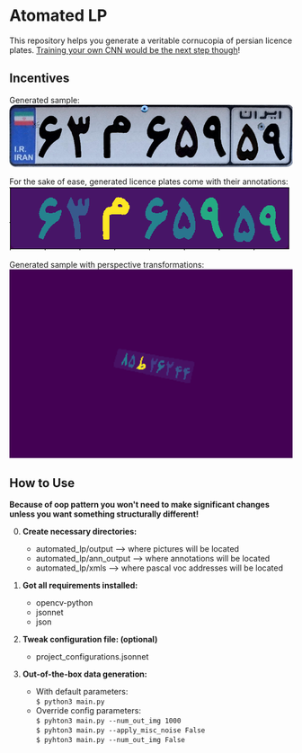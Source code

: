 # Atomated LP
This repository helps you generate a veritable cornucopia of persian licence plates.
[Training your own CNN would be the next step though](https://gluon-cv.mxnet.io/install.html)!

## Incentives 
Generated sample:\
 ![Sample](https://github.com/Amir-Mehrpanah/atumated_lp/blob/master/README_contents/simple_out.png)

For the sake of ease, generated licence plates come with their annotations: \
![Annotation sample](https://github.com/Amir-Mehrpanah/atumated_lp/blob/master/README_contents/ann_simple_out.png) 

Generated sample with perspective transformations:\
<img src="https://github.com/Amir-Mehrpanah/atumated_lp/blob/master/README_contents/transformed.gif" width="544" height="336" />

## How to Use
**Because of oop pattern you won't need to make significant changes 
unless you want something structurally different!**

0. **Create necessary directories:**
    * automated_lp/output   --> where pictures will be located
    * automated_lp/ann_output   --> where annotations will be located
    * automated_lp/xmls     --> where pascal voc addresses will be located
1. **Got all requirements installed:**
    * opencv-python
    * jsonnet
    * json
    
2. **Tweak configuration file: (optional)**
    * project_configurations.jsonnet
    
3. **Out-of-the-box data generation:**
    * With default parameters:\
    ```$ python3 main.py```
    * Override config parameters:\
    ```$ pyhton3 main.py --num_out_img 1000```\
    ```$ pyhton3 main.py --apply_misc_noise False```\
    ```$ pyhton3 main.py --num_out_img False``` 
